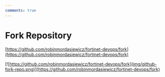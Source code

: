 ```yaml
---
comments: true
---
```

# Fork Repository

[https://github.com/robinmordasiewicz/fortinet-devops/fork](https://github.com/robinmordasiewicz/fortinet-devops/fork)

[![https://github.com/robinmordasiewicz/fortinet-devops/fork](img/github-fork-repo.png)](https://github.com/robinmordasiewicz/fortinet-devops/fork)
